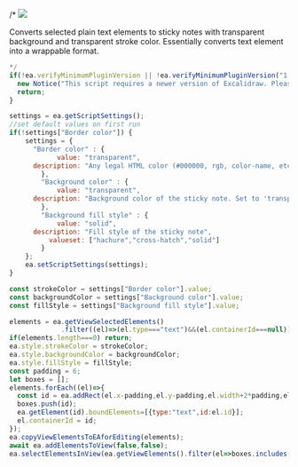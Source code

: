 /*
![](https://raw.githubusercontent.com/zsviczian/obsidian-excalidraw-plugin/master/images/scripts-textelement-to-transparent-stickynote.png)

Converts selected plain text elements to sticky notes with transparent background and transparent stroke color. Essentially converts text element into a wrappable format.

```javascript
*/
if(!ea.verifyMinimumPluginVersion || !ea.verifyMinimumPluginVersion("1.5.21")) {
  new Notice("This script requires a newer version of Excalidraw. Please install the latest version.");
  return;
}

settings = ea.getScriptSettings();
//set default values on first run
if(!settings["Border color"]) {
	settings = {
	  "Border color" : {
			value: "transparent",
      description: "Any legal HTML color (#000000, rgb, color-name, etc.). Set to 'transparent' for transparent color."
		},
		"Background color" : {
			value: "transparent",
      description: "Background color of the sticky note. Set to 'transparent' for transparent color."
		},
		"Background fill style" : {
			value: "solid",
      description: "Fill style of the sticky note",
		  valueset: ["hachure","cross-hatch","solid"]
		}
	};
	ea.setScriptSettings(settings);
}

const strokeColor = settings["Border color"].value;
const backgroundColor = settings["Background color"].value;
const fillStyle = settings["Background fill style"].value;

elements = ea.getViewSelectedElements()
             .filter((el)=>(el.type==="text")&&(el.containerId===null));
if(elements.length===0) return;
ea.style.strokeColor = strokeColor;
ea.style.backgroundColor = backgroundColor;
ea.style.fillStyle = fillStyle;
const padding = 6;
let boxes = [];
elements.forEach((el)=>{
  const id = ea.addRect(el.x-padding,el.y-padding,el.width+2*padding,el.height+2*padding);
  boxes.push(id);
  ea.getElement(id).boundElements=[{type:"text",id:el.id}];
  el.containerId = id;
});
ea.copyViewElementsToEAforEditing(elements);
await ea.addElementsToView(false,false);
ea.selectElementsInView(ea.getViewElements().filter(el=>boxes.includes(el.id)));
